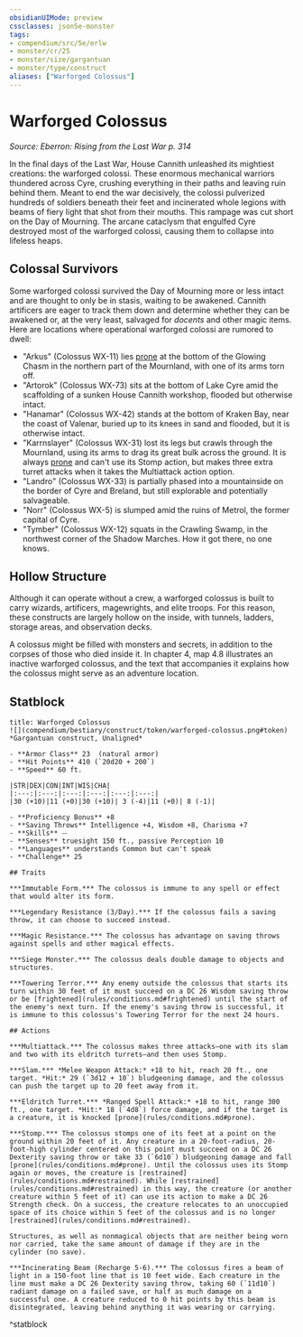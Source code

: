 ```yaml
---
obsidianUIMode: preview
cssclasses: json5e-monster
tags:
- compendium/src/5e/erlw
- monster/cr/25
- monster/size/gargantuan
- monster/type/construct
aliases: ["Warforged Colossus"]
---
```

# Warforged Colossus
*Source: Eberron: Rising from the Last War p. 314*  

In the final days of the Last War, House Cannith unleashed its mightiest creations: the warforged colossi. These enormous mechanical warriors thundered across Cyre, crushing everything in their paths and leaving ruin behind them. Meant to end the war decisively, the colossi pulverized hundreds of soldiers beneath their feet and incinerated whole legions with beams of fiery light that shot from their mouths. This rampage was cut short on the Day of Mourning. The arcane cataclysm that engulfed Cyre destroyed most of the warforged colossi, causing them to collapse into lifeless heaps.

## Colossal Survivors

Some warforged colossi survived the Day of Mourning more or less intact and are thought to only be in stasis, waiting to be awakened. Cannith artificers are eager to track them down and determine whether they can be awakened or, at the very least, salvaged for *docents* and other magic items. Here are locations where operational warforged colossi are rumored to dwell:

- "Arkus" (Colossus WX-11) lies [prone](_conditions.md#prone) at the bottom of the Glowing Chasm in the northern part of the Mournland, with one of its arms torn off.  
- "Artorok" (Colossus WX-73) sits at the bottom of Lake Cyre amid the scaffolding of a sunken House Cannith workshop, flooded but otherwise intact.  
- "Hanamar" (Colossus WX-42) stands at the bottom of Kraken Bay, near the coast of Valenar, buried up to its knees in sand and flooded, but it is otherwise intact.  
- "Karrnslayer" (Colossus WX-31) lost its legs but crawls through the Mournland, using its arms to drag its great bulk across the ground. It is always [prone](_conditions.md#prone) and can't use its Stomp action, but makes three extra turret attacks when it takes the Multiattack action option.  
- "Landro" (Colossus WX-33) is partially phased into a mountainside on the border of Cyre and Breland, but still explorable and potentially salvageable.  
- "Norr" (Colossus WX-5) is slumped amid the ruins of Metrol, the former capital of Cyre.  
- "Tymber" (Colossus WX-12) squats in the Crawling Swamp, in the northwest corner of the Shadow Marches. How it got there, no one knows.  

## Hollow Structure

Although it can operate without a crew, a warforged colossus is built to carry wizards, artificers, magewrights, and elite troops. For this reason, these constructs are largely hollow on the inside, with tunnels, ladders, storage areas, and observation decks.

A colossus might be filled with monsters and secrets, in addition to the corpses of those who died inside it. In chapter 4, map 4.8 illustrates an inactive warforged colossus, and the text that accompanies it explains how the colossus might serve as an adventure location.

## Statblock

```ad-statblock
title: Warforged Colossus
![](compendium/bestiary/construct/token/warforged-colossus.png#token)
*Gargantuan construct, Unaligned*

- **Armor Class** 23  (natural armor)
- **Hit Points** 410 (`20d20 + 200`)
- **Speed** 60 ft.

|STR|DEX|CON|INT|WIS|CHA|
|:---:|:---:|:---:|:---:|:---:|:---:|
|30 (+10)|11 (+0)|30 (+10)| 3 (-4)|11 (+0)| 8 (-1)|

- **Proficiency Bonus** +8
- **Saving Throws** Intelligence +4, Wisdom +8, Charisma +7
- **Skills** ⏤
- **Senses** truesight 150 ft., passive Perception 10
- **Languages** understands Common but can't speak
- **Challenge** 25

## Traits

***Immutable Form.*** The colossus is immune to any spell or effect that would alter its form.

***Legendary Resistance (3/Day).*** If the colossus fails a saving throw, it can choose to succeed instead.

***Magic Resistance.*** The colossus has advantage on saving throws against spells and other magical effects.

***Siege Monster.*** The colossus deals double damage to objects and structures.

***Towering Terror.*** Any enemy outside the colossus that starts its turn within 30 feet of it must succeed on a DC 26 Wisdom saving throw or be [frightened](rules/conditions.md#frightened) until the start of the enemy's next turn. If the enemy's saving throw is successful, it is immune to this colossus's Towering Terror for the next 24 hours.

## Actions

***Multiattack.*** The colossus makes three attacks—one with its slam and two with its eldritch turrets—and then uses Stomp.

***Slam.*** *Melee Weapon Attack:* +18 to hit, reach 20 ft., one target. *Hit:* 29 (`3d12 + 10`) bludgeoning damage, and the colossus can push the target up to 20 feet away from it.

***Eldritch Turret.*** *Ranged Spell Attack:* +18 to hit, range 300 ft., one target. *Hit:* 18 (`4d8`) force damage, and if the target is a creature, it is knocked [prone](rules/conditions.md#prone).

***Stomp.*** The colossus stomps one of its feet at a point on the ground within 20 feet of it. Any creature in a 20-foot-radius, 20-foot-high cylinder centered on this point must succeed on a DC 26 Dexterity saving throw or take 33 (`6d10`) bludgeoning damage and fall [prone](rules/conditions.md#prone). Until the colossus uses its Stomp again or moves, the creature is [restrained](rules/conditions.md#restrained). While [restrained](rules/conditions.md#restrained) in this way, the creature (or another creature within 5 feet of it) can use its action to make a DC 26 Strength check. On a success, the creature relocates to an unoccupied space of its choice within 5 feet of the colossus and is no longer [restrained](rules/conditions.md#restrained).

Structures, as well as nonmagical objects that are neither being worn nor carried, take the same amount of damage if they are in the cylinder (no save).

***Incinerating Beam (Recharge 5-6).*** The colossus fires a beam of light in a 150-foot line that is 10 feet wide. Each creature in the line must make a DC 26 Dexterity saving throw, taking 60 (`11d10`) radiant damage on a failed save, or half as much damage on a successful one. A creature reduced to 0 hit points by this beam is disintegrated, leaving behind anything it was wearing or carrying.
```
^statblock